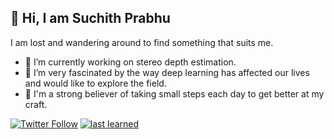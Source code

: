 ## 👋 Hi, I am Suchith Prabhu

<!--
**suchith720/suchith720** is a ✨ _special_ ✨ repository because its `README.md` (this file) appears on your GitHub profile.

Here are some ideas to get you started:

- 🔭 I’m currently working on ...
- 🌱 I’m currently learning ...
- 👯 I’m looking to collaborate on ...
- 🤔 I’m looking for help with ...
- 💬 Ask me about ...
- 📫 How to reach me: ...
- 😄 Pronouns: ...
- ⚡ Fun fact: ...
-->

I am lost and wandering around to find something that suits me.

- 🔭 I’m currently working on stereo depth estimation.
- 🌱 I’m very fascinated by the way deep learning has affected our lives and would like to explore the field.
- 🤔 I'm a strong believer of taking small steps each day to get better at my craft. 

[![Twitter Follow](https://img.shields.io/twitter/follow/amitness?label=Follow&style=social)](https://twitter.com/suchith720)
[![last learned](https://img.shields.io/github/last-commit/amitness/learning?label=last%20learned&style=flat-square)](https://github.com/suchith720/resources) 
